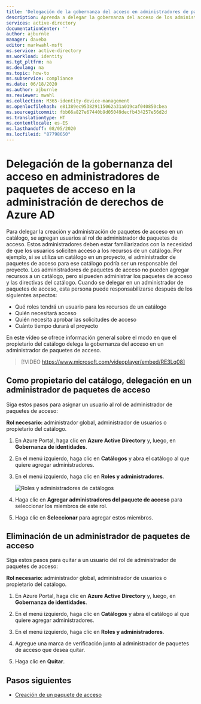 ```yaml
---
title: 'Delegación de la gobernanza del acceso en administradores de paquetes de acceso en la administración de derechos de Azure AD: Azure Active Directory'
description: Aprenda a delegar la gobernanza del acceso de los administradores de TI en los administradores de paquetes de acceso y los jefes de proyecto para que ellos mismos puedan encargarse del acceso.
services: active-directory
documentationCenter: ''
author: ajburnle
manager: daveba
editor: markwahl-msft
ms.service: active-directory
ms.workload: identity
ms.tgt_pltfrm: na
ms.devlang: na
ms.topic: how-to
ms.subservice: compliance
ms.date: 06/18/2020
ms.author: ajburnle
ms.reviewer: mwahl
ms.collection: M365-identity-device-management
ms.openlocfilehash: e81389ec953829115062a31a019caf040850cbea
ms.sourcegitcommit: fbb66a827e67440b9d05049decfb434257e56d2d
ms.translationtype: HT
ms.contentlocale: es-ES
ms.lasthandoff: 08/05/2020
ms.locfileid: "87798650"
---
```

# <a name="delegate-access-governance-to-access-package-managers-in-azure-ad-entitlement-management"></a>Delegación de la gobernanza del acceso en administradores de paquetes de acceso en la administración de derechos de Azure AD

Para delegar la creación y administración de paquetes de acceso en un catálogo, se agregan usuarios al rol de administrador de paquetes de acceso. Estos administradores deben estar familiarizados con la necesidad de que los usuarios soliciten acceso a los recursos de un catálogo. Por ejemplo, si se utiliza un catálogo en un proyecto, el administrador de paquetes de acceso para ese catálogo podría ser un responsable del proyecto.  Los administradores de paquetes de acceso no pueden agregar recursos a un catálogo, pero sí pueden administrar los paquetes de acceso y las directivas del catálogo.  Cuando se delegar en un administrador de paquetes de acceso, esta persona puede responsabilizarse después de los siguientes aspectos:

- Qué roles tendrá un usuario para los recursos de un catálogo
- Quién necesitará acceso
- Quién necesita aprobar las solicitudes de acceso
- Cuánto tiempo durará el proyecto

En este vídeo se ofrece información general sobre el modo en que el propietario del catálogo delega la gobernanza del acceso en un administrador de paquetes de acceso.

> [!VIDEO https://www.microsoft.com/videoplayer/embed/RE3Lq08]

## <a name="as-a-catalog-owner-delegate-to-an-access-package-manager"></a>Como propietario del catálogo, delegación en un administrador de paquetes de acceso

Siga estos pasos para asignar un usuario al rol de administrador de paquetes de acceso:

**Rol necesario:** administrador global, administrador de usuarios o propietario del catálogo.

1. En Azure Portal, haga clic en **Azure Active Directory** y, luego, en **Gobernanza de identidades**.

1. En el menú izquierdo, haga clic en **Catálogos** y abra el catálogo al que quiere agregar administradores.

1. En el menú izquierdo, haga clic en **Roles y administradores**.

    ![Roles y administradores de catálogos](./media/entitlement-management-shared/catalog-roles-administrators.png)

1. Haga clic en **Agregar administradores del paquete de acceso** para seleccionar los miembros de este rol.

1. Haga clic en **Seleccionar** para agregar estos miembros.

## <a name="remove-an-access-package-manager"></a>Eliminación de un administrador de paquetes de acceso

Siga estos pasos para quitar a un usuario del rol de administrador de paquetes de acceso:

**Rol necesario:** administrador global, administrador de usuarios o propietario del catálogo.

1. En Azure Portal, haga clic en **Azure Active Directory** y, luego, en **Gobernanza de identidades**.

1. En el menú izquierdo, haga clic en **Catálogos** y abra el catálogo al que quiere agregar administradores.

1. En el menú izquierdo, haga clic en **Roles y administradores**.

1. Agregue una marca de verificación junto al administrador de paquetes de acceso que desea quitar.

1. Haga clic en **Quitar**.

## <a name="next-steps"></a>Pasos siguientes

- [Creación de un paquete de acceso](entitlement-management-access-package-create.md)

